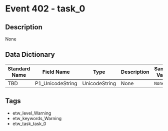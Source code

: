 # Event 402 - task_0

## Description
None

## Data Dictionary
|Standard Name|Field Name|Type|Description|Sample Value|
|---|---|---|---|---|
|TBD|P1_UnicodeString|UnicodeString|None|`None`|

## Tags
* etw_level_Warning
* etw_keywords_Warning
* etw_task_task_0